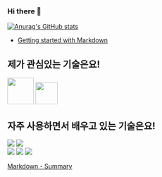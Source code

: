### Hi there 👋
[![Anurag's GitHub stats](https://github-readme-stats.vercel.app/api?username=panxoat)](https://github.com/anuraghazra/github-readme-stats)

- [Getting started with Markdown](#getting-started-with-markdown)
## 제가 관심있는 기술은요!
<p align="left">
  <img src="https://media.giphy.com/media/XH9wwXfUXu91wAJwN5/giphy.gif" width="60">
  <img src="https://i.giphy.com/media/eNAsjO55tPbgaor7ma/200w.webp" width="50">
</p>

## 자주 사용하면서 배우고 있는 기술은요!
<p align="left">
  <img src="https://img.shields.io/badge/-Next.js-black?logo=Next.js&logoColor=white">
  <img src="https://img.shields.io/badge/-Typescript-blue?logo=Typescript&logoColor=white"><br />
  <img src="https://img.shields.io/badge/-Storybook-%23FF4785?logo=Storybook&logoColor=white">
  <img src="https://img.shields.io/badge/-Mobx-%23FF9955?logo=Mobx&logoColor=black">
  <img src="https://img.shields.io/badge/-styled components-%23DB7093?logo=styled-components&logoColor=white">
</p>

<!--
**Panxoat/Panxoat** is a ✨ _special_ ✨ repository because its `README.md` (this file) appears on your GitHub profile.

Here are some ideas to get you started:

- 🔭 I’m currently working on ...
- 🌱 I’m currently learning ...
- 👯 I’m looking to collaborate on ...
- 🤔 I’m looking for help with ...
- 💬 Ask me about ...
- 📫 How to reach me: ...
- 😄 Pronouns: ...
- ⚡ Fun fact: ...
-->

[Markdown - Summary](#Getting-started-with-Markdown)
